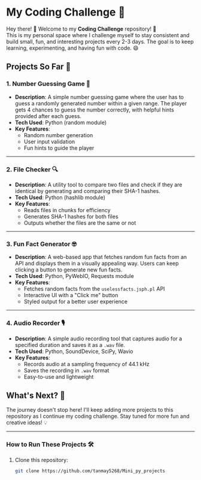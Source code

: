# My Coding Challenge 🚀

Hey there! 👋 Welcome to my **Coding Challenge** repository! 🎉  
This is my personal space where I challenge myself to stay consistent and build small, fun, and interesting projects every 2-3 days. The goal is to keep learning, experimenting, and having fun with code. 😄

## Projects So Far 📂

### 1. **Number Guessing Game 🎲**
- **Description**: A simple number guessing game where the user has to guess a randomly generated number within a given range. The player gets 4 chances to guess the number correctly, with helpful hints provided after each guess.
- **Tech Used**: Python (random module)
- **Key Features**:
  - Random number generation
  - User input validation
  - Fun hints to guide the player

---

### 2. **File Checker 🔍**
- **Description**: A utility tool to compare two files and check if they are identical by generating and comparing their SHA-1 hashes.
- **Tech Used**: Python (hashlib module)
- **Key Features**:
  - Reads files in chunks for efficiency
  - Generates SHA-1 hashes for both files
  - Outputs whether the files are the same or not

---

### 3. **Fun Fact Generator 🤓**
- **Description**: A web-based app that fetches random fun facts from an API and displays them in a visually appealing way. Users can keep clicking a button to generate new fun facts.
- **Tech Used**: Python, PyWebIO, Requests module
- **Key Features**:
  - Fetches random facts from the `uselessfacts.jsph.pl` API
  - Interactive UI with a "Click me" button
  - Styled output for a better user experience

---

### 4. **Audio Recorder 🎙️**
- **Description**: A simple audio recording tool that captures audio for a specified duration and saves it as a `.wav` file.
- **Tech Used**: Python, SoundDevice, SciPy, Wavio
- **Key Features**:
  - Records audio at a sampling frequency of 44.1 kHz
  - Saves the recording in `.wav` format
  - Easy-to-use and lightweight

## What's Next? 🔮
The journey doesn't stop here! I'll keep adding more projects to this repository as I continue my coding challenge. Stay tuned for more fun and creative ideas! 💡

---

### How to Run These Projects 🛠️
1. Clone this repository:  
   ```bash
   git clone https://github.com/tanmay5268/Mini_py_projects